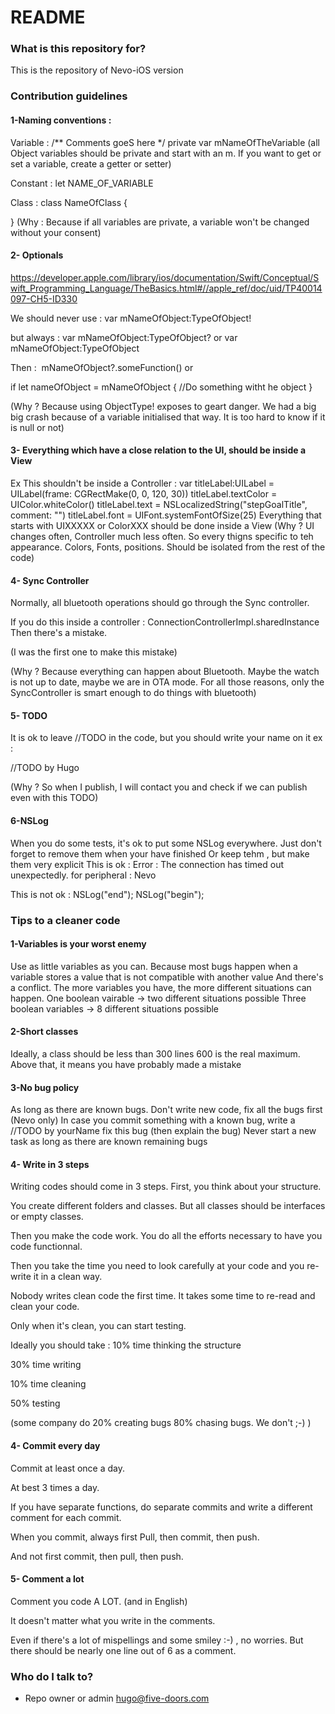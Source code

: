 # README #

### What is this repository for? ###

This is the repository of Nevo-iOS version

### Contribution guidelines ###

#### 1-Naming conventions :
Variable :
/**
Comments goeS here
*/
private var mNameOfTheVariable  (all Object variables should be private and start with an m.
If you want to get or set a variable, create a getter or setter)

Constant :
let NAME_OF_VARIABLE

Class :
​class NameOfClass {

}​
​(Why : Because if all variables are private, a variable won't be changed without your consent)​


####  2- Optionals​

https://developer.apple.com/library/ios/documentation/Swift/Conceptual/Swift_Programming_Language/TheBasics.html#//apple_ref/doc/uid/TP40014097-CH5-ID330

We should never use :
var mNameOfObject:TypeOfObject!

but always :
var mNameOfObject:TypeOfObject? or var mNameOfObject:TypeOfObject

​Then :
​
mNameOfObject?.someFunction()
or

if let nameOfObject = mNameOfObject {
//Do something witht he object
}

(Why ? Because using ObjectType! exposes to geart danger. We had a big big crash because of a variable initialised that way. It is too hard to know if it is null or not)

####  3- Everything which have a close relation to the UI, should be inside a View
Ex This shouldn't be inside a Controller :
        var titleLabel:UILabel = UILabel(frame: CGRectMake(0, 0, 120, 30))
        titleLabel.textColor = UIColor.whiteColor()
        titleLabel.text = NSLocalizedString("stepGoalTitle", comment: "")
        titleLabel.font = UIFont.systemFontOfSize(25)
Everything that starts with UIXXXXX or ColorXXX should be done inside a View
(Why ? UI changes often, Controller much less often. So every thigns specific to teh appearance. Colors, Fonts, positions. Should be isolated from the rest of the code)
​
#### 4- Sync Controller
Normally, all bluetooth operations should go through the Sync controller.

If you do this inside a controller : ConnectionControllerImpl.sharedInstance
​Then there's a mistake.

(I was the first one to make this mistake)

(Why ? Because everything can happen about Bluetooth. Maybe the watch is not up to date, maybe we are in OTA mode. For all those reasons, only the SyncController is smart enough to do things with bluetooth)

#### 5- TODO
It is ok to leave //TODO in the code, but you should write your name on it
ex :

//TODO by Hugo

(Why ? So when I publish, I will contact you and check if we can publish even with this TODO​)

#### 6-NSLog
When you do some tests, it's ok to put some NSLog everywhere. Just don't forget to remove them when your have finished
Or keep tehm , but make them very explicit
This is ok :
Error : The connection has timed out unexpectedly. for peripheral : Nevo

This is not ok :
NSLog("end");
NSLog("begin");

### Tips to a cleaner code ###

#### 1-Variables is your worst enemy
Use as little variables as you can.
Because most bugs happen when a variable stores a value that is not compatible with another value
And there's a conflict.
The more variables you have, the more different situations can happen.
One boolean vairable -> two different situations possible
Three boolean variables -> 8 different situations possible

#### 2-Short classes
Ideally, a class should be less than 300 lines
600 is the real maximum. Above that, it means you have probably made a mistake

#### 3-No bug policy
As long as there are known bugs. Don't write new code, fix all the bugs first (Nevo only)
In case you commit something with a known bug, write a //TODO by yourName fix this bug (then explain the bug)
Never start a new task as long as there are known remaining bugs

#### 4- Write in 3 steps
Writing codes should come in 3 steps.
First, you think about your structure.

You create different folders and classes. But all classes should be interfaces or empty classes.

Then you make the code work. You do all the efforts necessary to have you code functionnal.

Then you take the time you need to look carefully at your code and you re-write it in a clean way.

Nobody writes clean code the first time. It takes some time to re-read and clean your code.

Only when it's clean, you can start testing.

Ideally you should take :
10% time thinking the structure

30% time writing

10% time cleaning

50% testing

(some company do 20% creating bugs 80% chasing bugs. We don't ;-) )

#### 4- Commit every day
Commit at least once a day.

At best 3 times a day.

If you have separate functions, do separate commits and write a different comment for each commit.

When you commit, always first Pull, then commit, then push.

And not first commit, then pull, then push.

#### 5- Comment a lot
Comment you code A LOT. (and in English)

It doesn't matter what you write in the comments.

Even if there's a lot of mispellings and some smiley :-) , no worries. But there should be nearly one line out of 6 as a comment.

### Who do I talk to? ###

* Repo owner or admin
hugo@five-doors.com